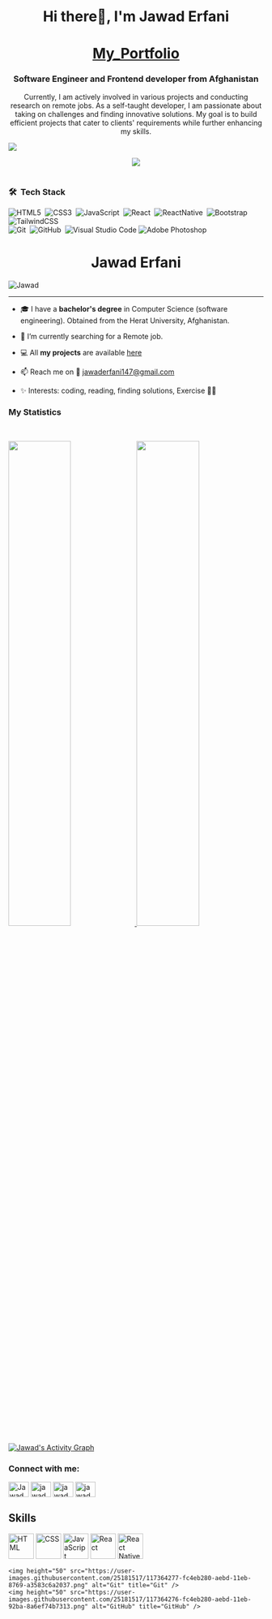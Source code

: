 <h1 align="center"> Hi there👋, I'm Jawad Erfani</h1>
<h1 align="center"><a href="https://jawaderfani01.netlify.app/"> My_Portfolio </a></h1>
<h3 align="center">Software Engineer and Frontend developer from Afghanistan</h3>

<p align="center">Currently, I am actively involved in various projects and conducting research on remote jobs. As a self-taught developer, I am passionate about taking on challenges and finding innovative solutions. My goal is to build efficient projects that cater to clients' requirements while further enhancing my skills.</p>

<a href="https://github.com/JawadErfani01/JawadErfani01"><img src="https://user-images.githubusercontent.com/73097560/115834477-dbab4500-a447-11eb-908a-139a6edaec5c.gif"></a>


<div align="center">
	<img src="https://c.tenor.com/2uyENRmiUt0AAAAC/coding.gif">
</div>
<br>

### 🛠 &nbsp;Tech Stack

![HTML5](https://img.shields.io/badge/-HTML5-05122A?style=flat&logo=HTML5)&nbsp;
![CSS3](https://img.shields.io/badge/-CSS3-05122A?style=flat&logo=CSS3&logoColor=1572B6)&nbsp;
![JavaScript](https://img.shields.io/badge/-JavaScript-05122A?style=flat&logo=javascript)&nbsp;
![React](https://img.shields.io/badge/-React-05122A?style=flat&logo=React)&nbsp;
![ReactNative](https://img.shields.io/badge/-ReactNative-05122A?style=flat&logo=ReactNative)&nbsp;
![Bootstrap](https://img.shields.io/badge/bootstrap-%23563D7C.svg?style=flat&logo=bootstrap&logoColor=white)&nbsp;
![TailwindCSS](https://img.shields.io/badge/tailwindcss-%2338B2AC.svg?style=flat&logo=tailwind-css&logoColor=white)\
![Git](https://img.shields.io/badge/-Git-05122A?style=flat&logo=git)&nbsp;
![GitHub](https://img.shields.io/badge/-GitHub-05122A?style=flat&logo=github)&nbsp;
![Visual Studio Code](https://img.shields.io/badge/-Visual%20Studio%20Code-05122A?style=flat&logo=visual-studio-code&logoColor=007ACC)
![Adobe Photoshop](https://img.shields.io/badge/adobephotoshop-%2331A8FF.svg?style=flat&logo=adobephotoshop&logoColor=white) &nbsp;


<h1 align="center">Jawad Erfani</h1>

<p align="left"> <img src="https://komarev.com/ghpvc/?username=JawadErfani01&label=Profile%20views&color=1c1c1c&style=flat" alt="Jawad" /> </p>

---

- 🎓 I have a **bachelor's degree** in Computer Science (software engineering). Obtained from the Herat University, Afghanistan.

- 🌱 I’m currently searching for a Remote job.

- 💻 All **my projects** are available [here](https://github.com/JawadErfani01)

- 📫 Reach me on 📧 jawaderfani147@gmail.com

- ✨ Interests: coding, reading, finding solutions, Exercise 🏃‍♂️ 




### My Statistics

<br/>
<p align="left">
  <a href="https://github.com/JawadErfani01/">
  <img width="49.5%" src="https://github-readme-stats.vercel.app/api?username=JawadErfani01&show_icons=true&theme=algolia&hide_border=true" />
    <img width="49.5%" src="https://github-readme-streak-stats.herokuapp.com/?user=JawadErfani01&theme=algolia&hide_border=true" />
  </a>
</p>
<br>


[![Jawad's Activity Graph](https://activity-graph.herokuapp.com/graph?username=JawadErfani01&custom_title=JawadErfani%27s%20Contribution%20Graph&theme=react-dark&hide_border=true&line=d1a01f&point=c58545)](https://github.com/JawadErfani01/)

<h3 align="left">Connect with me:</h3>
<p align="left">
<a href="https://twitter.com/JawadErfani01" target="blank"><img align="center" src="https://cdn.jsdelivr.net/npm/simple-icons@3.0.1/icons/twitter.svg" alt="Jawad" height="30" width="40" /></a>
<a href="https://www.facebook.com/JawadErfani01" target="blank"><img align="center" src="https://cdn.jsdelivr.net/npm/simple-icons@3.0.1/icons/facebook.svg" alt="jawad" height="30" width="40" /></a>
<a href="https://www.linkedin.com/in/jawad-erfani-610197195/?original_referer=https%3A%2F%2Fwww%2Egoogle%2Ecom%2F&originalSubdomain=af" target="blank"><img align="center" src="https://cdn.jsdelivr.net/npm/simple-icons@3.0.1/icons/linkedin.svg" alt="jawad" height="30" width="40" /></a>
  <a href="https://jawaderfani01.netlify.app/" target="blank"><img align="center" src="https://cdn.jsdelivr.net/npm/simple-icons@3.0.1/icons/google.svg" alt="jawad" height="30" width="40" /></a>
</p>

<h2 align="left">Skills</h2>
<p align="left">
<div>
  	<img height="50" src="https://user-images.githubusercontent.com/25181517/117447535-f00a3a00-af3d-11eb-89bf-45aaf56dbaf1.png" alt="HTML" title="HTML5" />
	<img height="50" src="https://user-images.githubusercontent.com/25181517/117447663-0fa16280-af3e-11eb-8677-bcf8e4f8e298.png" alt="CSS" title="CSS3" />
  <img height="50" src="https://user-images.githubusercontent.com/25181517/117447155-6a868a00-af3d-11eb-9cfe-245df15c9f3f.png" alt="JavaScript" title="JavaScript"/>
	<img height="50" src="https://cdn.jsdelivr.net/npm/simple-icons@3.13.0/icons/react.svg" alt="React" title="React" />
	<img height="50" src="https://cdn.jsdelivr.net/npm/simple-icons@3.13.0/icons/reactNative.svg" alt="React Native" title="ReactNative" />


  
	<img height="50" src="https://user-images.githubusercontent.com/25181517/117364277-fc4eb280-aebd-11eb-8769-a3583c6a2037.png" alt="Git" title="Git" />
	<img height="50" src="https://user-images.githubusercontent.com/25181517/117364276-fc4eb280-aebd-11eb-92ba-8a6ef74b7313.png" alt="GitHub" title="GitHub" />


	
</div>
</p>


